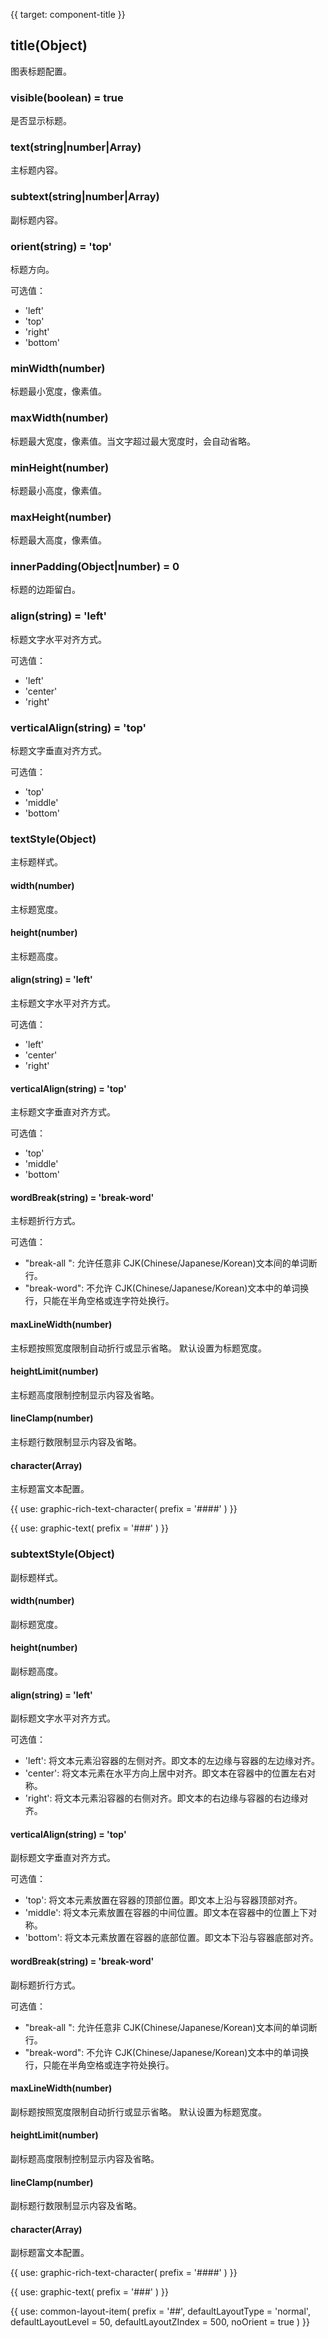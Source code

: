 {{ target: component-title }}

## title(Object)

图表标题配置。

### visible(boolean) = true

是否显示标题。

### text(string|number|Array)

主标题内容。

### subtext(string|number|Array)

副标题内容。

### orient(string) = 'top'

标题方向。

可选值：

- 'left'
- 'top'
- 'right'
- 'bottom'

### minWidth(number)

标题最小宽度，像素值。

### maxWidth(number)

标题最大宽度，像素值。当文字超过最大宽度时，会自动省略。

### minHeight(number)

标题最小高度，像素值。

### maxHeight(number)

标题最大高度，像素值。

### innerPadding(Object|number) = 0

标题的边距留白。

### align(string) = 'left'

标题文字水平对齐方式。

可选值：

- 'left'
- 'center'
- 'right'

### verticalAlign(string) = 'top'

标题文字垂直对齐方式。

可选值：

- 'top'
- 'middle'
- 'bottom'

### textStyle(Object)

主标题样式。

#### width(number)

主标题宽度。

#### height(number)

主标题高度。

#### align(string) = 'left'

主标题文字水平对齐方式。

可选值：

- 'left'
- 'center'
- 'right'

#### verticalAlign(string) = 'top'

主标题文字垂直对齐方式。

可选值：

- 'top'
- 'middle'
- 'bottom'

#### wordBreak(string) = 'break-word'

主标题折行方式。

可选值：

- "break-all ": 允许任意非 CJK(Chinese/Japanese/Korean)文本间的单词断行。
- "break-word": 不允许 CJK(Chinese/Japanese/Korean)文本中的单词换行，只能在半角空格或连字符处换行。

#### maxLineWidth(number)

主标题按照宽度限制自动折行或显示省略。
默认设置为标题宽度。

#### heightLimit(number)

主标题高度限制控制显示内容及省略。

#### lineClamp(number)

主标题行数限制显示内容及省略。

#### character(Array)

主标题富文本配置。

{{ use: graphic-rich-text-character(
  prefix = '####'
) }}

{{ use: graphic-text(
  prefix = '###'
) }}

### subtextStyle(Object)

副标题样式。

#### width(number)

副标题宽度。

#### height(number)

副标题高度。

#### align(string) = 'left'

副标题文字水平对齐方式。

可选值：

- 'left': 将文本元素沿容器的左侧对齐。即文本的左边缘与容器的左边缘对齐。
- 'center': 将文本元素在水平方向上居中对齐。即文本在容器中的位置左右对称。
- 'right': 将文本元素沿容器的右侧对齐。即文本的右边缘与容器的右边缘对齐。

#### verticalAlign(string) = 'top'

副标题文字垂直对齐方式。

可选值：

- 'top': 将文本元素放置在容器的顶部位置。即文本上沿与容器顶部对齐。
- 'middle': 将文本元素放置在容器的中间位置。即文本在容器中的位置上下对称。
- 'bottom': 将文本元素放置在容器的底部位置。即文本下沿与容器底部对齐。

#### wordBreak(string) = 'break-word'

副标题折行方式。

可选值：

- "break-all ": 允许任意非 CJK(Chinese/Japanese/Korean)文本间的单词断行。
- "break-word": 不允许 CJK(Chinese/Japanese/Korean)文本中的单词换行，只能在半角空格或连字符处换行。

#### maxLineWidth(number)

副标题按照宽度限制自动折行或显示省略。
默认设置为标题宽度。

#### heightLimit(number)

副标题高度限制控制显示内容及省略。

#### lineClamp(number)

副标题行数限制显示内容及省略。

#### character(Array)

副标题富文本配置。

{{ use: graphic-rich-text-character(
  prefix = '####'
) }}

{{ use: graphic-text(
  prefix = '###'
) }}

{{ use: common-layout-item(
  prefix = '##',
  defaultLayoutType = 'normal',
  defaultLayoutLevel = 50,
  defaultLayoutZIndex = 500,
  noOrient = true
) }}
